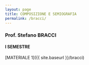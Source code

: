 ```yaml
---
layout: page
title: COMPOSIZIONE E SEMIOGRAFIA
permalink: /bracci/
---
```


### Prof. Stefano BRACCI
#### I SEMESTRE

[MATERIALE 1]({{ site.baseurl }}/bracci)
